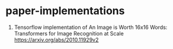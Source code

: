 # paper-implementations
1. Tensorflow implementation of An Image is Worth 16x16 Words: Transformers for Image Recognition at Scale https://arxiv.org/abs/2010.11929v2


